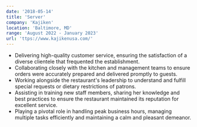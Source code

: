 ```yaml
---
date: '2018-05-14'
title: 'Server'
company: 'Kajiken'
location: 'Baltimore, MD'
range: 'August 2022 - January 2023'
url: 'ttps://www.kajikenusa.com/'
---
```


- Delivering high-quality customer service, ensuring the satisfaction of a diverse clientele that frequented the establishment.
- Collaborating closely with the kitchen and management teams to ensure orders were accurately prepared and delivered promptly to guests.
- Working alongside the restaurant's leadership to understand and fulfill special requests or dietary restrictions of patrons.
- Assisting in training new staff members, sharing her knowledge and best practices to ensure the restaurant maintained its reputation for excellent service.
- Playing a pivotal role in handling peak business hours, managing multiple tasks efficiently and maintaining a calm and pleasant demeanor.
